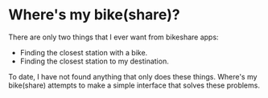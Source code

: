 # Where's my bike(share)?

There are only two things that I ever want from bikeshare apps:

 * Finding the closest station with a bike.
 * Finding the closest station to my destination.

To date, I have not found anything that only does these things. Where's
my bike(share) attempts to make a simple interface that solves these
problems.
